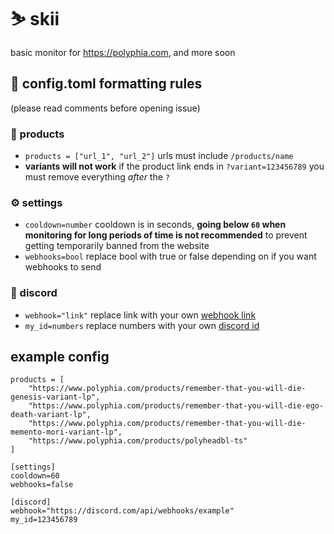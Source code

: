 # ⛷ skii
basic monitor for https://polyphia.com, and more soon

## 📖 config.toml formatting rules 
(please read comments before opening issue)
### 🛒 products
* `products = ["url_1", "url_2"]` urls must include `/products/name`
* __variants will not work__ if the product link ends in `?variant=123456789` you must remove everything _after_ the `?`
### ⚙️ settings
* `cooldown=number` cooldown is in seconds, __going below `60` when monitoring for long periods of time is not recommended__ to prevent getting temporarily banned from the website
* `webhooks=bool` replace bool with true or false depending on if you want webhooks to send
### 💬 discord
* `webhook="link"` replace link with your own [webhook link](https://support.discord.com/hc/en-us/articles/228383668-Intro-to-Webhooks)
* `my_id=numbers` replace numbers with your own [discord id](https://support.discord.com/hc/en-us/articles/206346498-Where-can-I-find-my-User-Server-Message-ID-#:~:text=Enabling%20Developer%20Mode%20%2D%20Mobile%20App,and%20turn%20on%20Developer%20Mode.)

## example config
```
products = [
    "https://www.polyphia.com/products/remember-that-you-will-die-genesis-variant-lp",
    "https://www.polyphia.com/products/remember-that-you-will-die-ego-death-variant-lp",
    "https://www.polyphia.com/products/remember-that-you-will-die-memento-mori-variant-lp",
    "https://www.polyphia.com/products/polyheadbl-ts"
] 

[settings]
cooldown=60 
webhooks=false

[discord]
webhook="https://discord.com/api/webhooks/example" 
my_id=123456789
```
